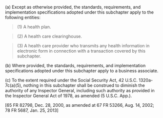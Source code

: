 (a) Except as otherwise provided, the standards,
requirements, and
implementation specifications
adopted under this subchapter
apply to the following entities:

> (1) A health plan.

> (2) A health care clearinghouse.

> (3) A health care provider who
transmits any health information
in electronic form in connection
with a transaction covered by
this subchapter.

(b) Where provided, the
standards, requirements, and
implementation specifications
adopted under this subchapter
apply to a business associate.

&#40;c) To the extent required under
the Social Security Act, 42
U.S.C. 1320a-7c(a)(5), nothing
in this subchapter shall be
construed to diminish the
authority of any Inspector
General, including such
authority as provided in the
Inspector General Act of 1978,
as amended (5 U.S.C. App.).

[65 FR 82798, Dec. 28, 2000, as
amended at 67 FR 53266, Aug.
14, 2002; 78 FR 5687, Jan. 25,
2013] 
